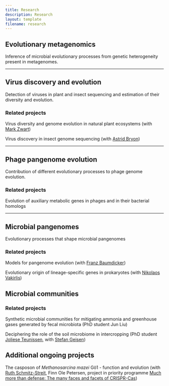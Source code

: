 ```yaml
---
title: Research
description: Research
layout: template
filename: research
---
```


## Evolutionary metagenomics

Inference of microbial evolutionary processes from genetic heterogeneity present in metagenomes. 

* * * * *

## Virus discovery and evolution

Detection of viruses in plant and insect sequencing and estimation of their diversity and evolution.

### Related projects

Virus diversity and genome evolution in natural plant ecosystems (with [Mark Zwart](https://nioo.knaw.nl/nl/employees/mark-zwart))

Virus discovery in insect genome sequencing (with [Astrid Bryon](https://www.wur.nl/en/Persons/Astrid-dr.ir.-AEE-Astrid-Bryon.htm))

* * * * *

## Phage pangenome evolution

Contribution of different evolutionary processes to phage genome evolution.

### Related projects

Evolution of auxiliary metabolic genes in phages and in their bacterial homologs

* * * * *

## Microbial pangenomes

Evolutionary processes that shape microbial pangenomes

### Related projects

Models for pangenome evolution (with [Franz Baumdicker](http://baumdickerlab.de/))

Evolutionary origin of lineage-specific genes in prokaryotes (with [Nikolaos Vakirlis](https://www.linkedin.com/in/nikolaos-vakirlis-97712310b/))

## Microbial communities

### Related projects

Synthetic microbial communities for mitigating ammonia and greenhouse gases generated by fecal microbiota (PhD student Jun Liu)

Deciphering the role of the soil microbiome in intercropping (PhD student [Joliese Teunissen](https://www.wur.nl/nl/Personen/Joliese-JW-Joliese-Teunissen-MSc.htm), with [Stefan Geisen](https://www.wur.nl/en/Persons/Stefan-dr.-SA-Stefan-Geisen.htm))

## Additional ongoing projects

The casposon of *Methanosarcina mazei* Gö1 - function and evolution
(with [Ruth Schmitz-Streit](http://www.mikrobio.uni-kiel.de/de/ag-schmitz-streit),
Finn Ole Petersen, project in priority programme [Much more than defense: The many faces and facets of CRISPR-Cas](https://www.uni-ulm.de/nawi/crispr-spp2141/))

